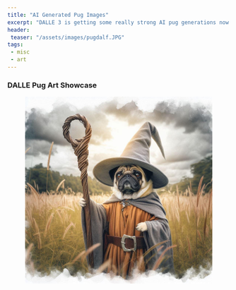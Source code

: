 ```yaml
---
title: "AI Generated Pug Images"
excerpt: "DALLE 3 is getting some really strong AI pug generations now."
header:
 teaser: "/assets/images/pugdalf.JPG"
tags:
 - misc
 - art
---
```


### DALLE Pug Art Showcase

<figure class="half">
  <a href="/assets/images/pugdalf.JPG"><img src="/assets/images/pugdalf.JPG"></a>
  <a href="/assets/images/walpug.JPG"><img src="/assets/images/walpug.JPG></a>
  <figcaption>Pug as Gandalf and Pug Walrus Combo Wombo</figcaption>
